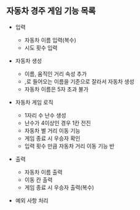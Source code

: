 ## 자동차 경주 게임 기능 목록

+ 입력
    + 자동차 이름 입력(복수)
    + 시도 횟수 입력


+ 자동차 생성
    + 이름, 움직인 거리 속성 추가
    + ,로 들어오는 이름을 기준으로 잘라서 자동차 생성
    + 자동차 이름은 5자 초과 불가


+ 자동차 게임 로직
    + 1자리 수 난수 생성
    + 난수가 4이상인 경우 1칸 전진
    + 자동차 별 거리 이동 기능
    + 게임 종료 시 우승자 확인
    + 입력 횟수 만큼 자동차 거리 이동 기능 반


+ 출력
    + 자동차 이름 출력
    + 이동 칸 출력
    + 게임 종료 시 우승자 출력(복수)


+ 예외 사항 처리